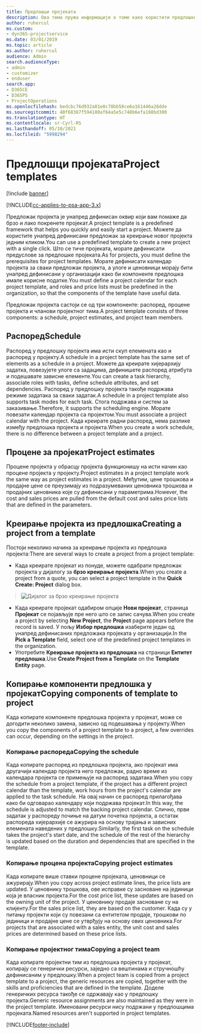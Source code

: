 ```yaml
---
title: Предлошци пројеката
description: Ова тема пружа информације о томе како користити предлошке пројекта за брзо подешавање пројекта.
author: ruhercul
ms.custom:
- dyn365-projectservice
ms.date: 03/01/2019
ms.topic: article
ms.author: ruhercul
audience: Admin
search.audienceType:
- admin
- customizer
- enduser
search.app:
- D365CE
- D365PS
- ProjectOperations
ms.openlocfilehash: bedcbc76d932a81e0c78bb58ce6a161446a26dde
ms.sourcegitcommit: 40f68387f594180af64a5e5c748b6efa188bd300
ms.translationtype: HT
ms.contentlocale: sr-Cyrl-RS
ms.lasthandoff: 05/10/2021
ms.locfileid: "5998294"
---
```

# <a name="project-templates"></a><span data-ttu-id="ee8c5-103">Предлошци пројеката</span><span class="sxs-lookup"><span data-stu-id="ee8c5-103">Project templates</span></span> 

[!include [banner](../includes/psa-now-project-operations.md)]

[!INCLUDE[cc-applies-to-psa-app-3.x](../includes/cc-applies-to-psa-app-3x.md)]

<span data-ttu-id="ee8c5-104">Предложак пројекта је унапред дефинисан оквир који вам помаже да брзо и лако покренете пројекат.</span><span class="sxs-lookup"><span data-stu-id="ee8c5-104">A project template is a predefined framework that helps you quickly and easily start a project.</span></span> <span data-ttu-id="ee8c5-105">Можете да користите унапред дефинисани предложак за креирање новог пројекта једним кликом.</span><span class="sxs-lookup"><span data-stu-id="ee8c5-105">You can use a predefined template to create a new project with a single click.</span></span> <span data-ttu-id="ee8c5-106">Што се тиче пројеката, морате дефинисати предуслове за предлошке пројеката.</span><span class="sxs-lookup"><span data-stu-id="ee8c5-106">As for projects, you must define the prerequisites for project templates.</span></span> <span data-ttu-id="ee8c5-107">Морате дефинисати календар пројекта за сваки предложак пројекта, а улоге и ценовници морају бити унапред дефинисани у организацији како би компоненте предлошка имале корисне податке.</span><span class="sxs-lookup"><span data-stu-id="ee8c5-107">You must define a project calendar for each project template, and roles and price lists must be predefined in the organization, so that the components of the template have useful data.</span></span>

<span data-ttu-id="ee8c5-108">Предложак пројекта састоји се од три компоненте: распоред, процене пројекта и чланови пројектног тима.</span><span class="sxs-lookup"><span data-stu-id="ee8c5-108">A project template consists of three components: a schedule, project estimates, and project team members.</span></span>

## <a name="schedule"></a><span data-ttu-id="ee8c5-109">Распоред</span><span class="sxs-lookup"><span data-stu-id="ee8c5-109">Schedule</span></span>

<span data-ttu-id="ee8c5-110">Распоред у предлошку пројекта има исти скуп елемената као и распоред у пројекту.</span><span class="sxs-lookup"><span data-stu-id="ee8c5-110">A schedule in a project template has the same set of elements as a schedule in a project.</span></span> <span data-ttu-id="ee8c5-111">Можете да креирате хијерархију задатка, повезујете улоге са задацима, дефинишете распоред атрибута и подешавате зависне елементе.</span><span class="sxs-lookup"><span data-stu-id="ee8c5-111">You can create a task hierarchy, associate roles with tasks, define schedule attributes, and set dependencies.</span></span> <span data-ttu-id="ee8c5-112">Распоред у предлошку пројекта такође подржава режиме задатака за сваки задатак.</span><span class="sxs-lookup"><span data-stu-id="ee8c5-112">A schedule in a project template also supports task modes for each task.</span></span> <span data-ttu-id="ee8c5-113">Стога подржава и систем за заказивање.</span><span class="sxs-lookup"><span data-stu-id="ee8c5-113">Therefore, it supports the scheduling engine.</span></span> <span data-ttu-id="ee8c5-114">Морате повезати календар пројекта са пројектом.</span><span class="sxs-lookup"><span data-stu-id="ee8c5-114">You must associate a project calendar with the project.</span></span> <span data-ttu-id="ee8c5-115">Када креирате радни распоред, нема разлике између предлошка пројекта и пројекта.</span><span class="sxs-lookup"><span data-stu-id="ee8c5-115">When you create a work schedule, there is no difference between a project template and a project.</span></span>

## <a name="project-estimates"></a><span data-ttu-id="ee8c5-116">Процене за пројекат</span><span class="sxs-lookup"><span data-stu-id="ee8c5-116">Project estimates</span></span>

<span data-ttu-id="ee8c5-117">Процене пројекта у обрасцу пројекта функционишу на исти начин као процене пројекта у пројекту.</span><span class="sxs-lookup"><span data-stu-id="ee8c5-117">Project estimates in a project template work the same way as project estimates in a project.</span></span> <span data-ttu-id="ee8c5-118">Међутим, цене трошкова и продајне цене се преузимају из подразумеваних ценовника трошкова и продајних ценовника које су дефинисани у параметрима.</span><span class="sxs-lookup"><span data-stu-id="ee8c5-118">However, the cost and sales prices are pulled from the default cost and sales price lists that are defined in the parameters.</span></span>

## <a name="creating-a-project-from-a-template"></a><span data-ttu-id="ee8c5-119">Креирање пројекта из предлошка</span><span class="sxs-lookup"><span data-stu-id="ee8c5-119">Creating a project from a template</span></span>
 
<span data-ttu-id="ee8c5-120">Постоји неколико начина за креирање пројекта из предлошка пројекта:</span><span class="sxs-lookup"><span data-stu-id="ee8c5-120">There are several ways to create a project from a project template:</span></span>

- <span data-ttu-id="ee8c5-121">Када креирате пројекат из понуде, можете одабрати предложак пројекта у дијалогу за **брзо креирање пројекта**.</span><span class="sxs-lookup"><span data-stu-id="ee8c5-121">When you create a project from a quote, you can select a project template in the **Quick Create: Project** dialog box.</span></span>

> ![Дијалог за брзо креирање пројекта](media/project-11.png)

- <span data-ttu-id="ee8c5-123">Када креирате пројекат одабиром опције **Нови пројекат**, страница **Пројекат** се појављује пре него што се запис сачува.</span><span class="sxs-lookup"><span data-stu-id="ee8c5-123">When you create a project by selecting **New Project**, the **Project** page appears before the record is saved.</span></span> <span data-ttu-id="ee8c5-124">У пољу **Избор предлошка** изаберите један од унапред дефинисаних предложака пројеката у организацији.</span><span class="sxs-lookup"><span data-stu-id="ee8c5-124">In the **Pick a Template** field, select one of the predefined project templates in the organization.</span></span>
- <span data-ttu-id="ee8c5-125">Употребите **Креирање пројекта из предлошка** на страници **Ентитет предлошка**.</span><span class="sxs-lookup"><span data-stu-id="ee8c5-125">Use **Create Project from a Template** on the **Template Entity** page.</span></span>

## <a name="copying-components-of-template-to-project"></a><span data-ttu-id="ee8c5-126">Копирање компоненти предлошка у пројекат</span><span class="sxs-lookup"><span data-stu-id="ee8c5-126">Copying components of template to project</span></span>

<span data-ttu-id="ee8c5-127">Када копирате компоненте предлошка пројекта у пројекат, може се догодити неколико замена, зависно од подешавања у пројекту.</span><span class="sxs-lookup"><span data-stu-id="ee8c5-127">When you copy the components of a project template to a project, a few overrides can occur, depending on the settings in the project.</span></span>

### <a name="copying-the-schedule"></a><span data-ttu-id="ee8c5-128">Копирање распореда</span><span class="sxs-lookup"><span data-stu-id="ee8c5-128">Copying the schedule</span></span>

<span data-ttu-id="ee8c5-129">Када копирате распоред из предлошка пројекта, ако пројекат има другачији календар пројекта него предложак, радно време из календара пројекта се примењује на распоред задатака.</span><span class="sxs-lookup"><span data-stu-id="ee8c5-129">When you copy the schedule from a project template, if the project has a different project calendar than the template, work hours from the project's calendar are applied to the task schedule.</span></span> <span data-ttu-id="ee8c5-130">На овај начин се распоред прилагођава како би одговарао календару који подржава пројекат.</span><span class="sxs-lookup"><span data-stu-id="ee8c5-130">In this way, the schedule is adjusted to match the backing project calendar.</span></span> <span data-ttu-id="ee8c5-131">Слично, први задатак у распореду почиње на датум почетка пројекта, а остатак распореда хијерархије се ажурира на основу трајања и зависних елемената наведених у предлошку.</span><span class="sxs-lookup"><span data-stu-id="ee8c5-131">Similarly, the first task on the schedule takes the project's start date, and the schedule of the rest of the hierarchy is updated based on the duration and dependencies that are specified in the template.</span></span> 

### <a name="copying-project-estimates"></a><span data-ttu-id="ee8c5-132">Копирање процена пројекта</span><span class="sxs-lookup"><span data-stu-id="ee8c5-132">Copying project estimates</span></span> 

<span data-ttu-id="ee8c5-133">Када копирате више ставки процене пројеката, ценовници се ажурирају.</span><span class="sxs-lookup"><span data-stu-id="ee8c5-133">When you copy across project estimate lines, the price lists are updated.</span></span> <span data-ttu-id="ee8c5-134">У ценовнику трошкова, ове исправке су засноване на јединици која је власник пројекта.</span><span class="sxs-lookup"><span data-stu-id="ee8c5-134">For the cost price list, these updates are based on the owning unit of the project.</span></span> <span data-ttu-id="ee8c5-135">У ценовнику продаје засноване су на клијенту.</span><span class="sxs-lookup"><span data-stu-id="ee8c5-135">For the sales price list, they are based on the customer.</span></span> <span data-ttu-id="ee8c5-136">Када су у питању пројекти који су повезани са ентитетом продаје, трошкови по јединици и продајне цене се утврђују на основу ових ценовника.</span><span class="sxs-lookup"><span data-stu-id="ee8c5-136">For projects that are associated with a sales entity, the unit cost and sales prices are determined based on these price lists.</span></span>

### <a name="copying-a-project-team"></a><span data-ttu-id="ee8c5-137">Копирање пројектног тима</span><span class="sxs-lookup"><span data-stu-id="ee8c5-137">Copying a project team</span></span>

<span data-ttu-id="ee8c5-138">Када копирате пројектни тим из предлошка пројекта у пројекат, копирају се генерички ресурси, заједно са вештинама и стручношћу дефинисаним у предлошку.</span><span class="sxs-lookup"><span data-stu-id="ee8c5-138">When a project team is copied from a project template to a project, the generic resources are copied, together with the skills and proficiencies that are defined in the template.</span></span> <span data-ttu-id="ee8c5-139">Доделе генеричких ресурса такође се одржавају као у предлошку пројекта.</span><span class="sxs-lookup"><span data-stu-id="ee8c5-139">Generic resource assignments are also maintained as they were in the project template.</span></span> <span data-ttu-id="ee8c5-140">Именовани ресурси нису подржани у предлошцима пројеката.</span><span class="sxs-lookup"><span data-stu-id="ee8c5-140">Named resources aren't supported in project templates.</span></span>


[!INCLUDE[footer-include](../includes/footer-banner.md)]